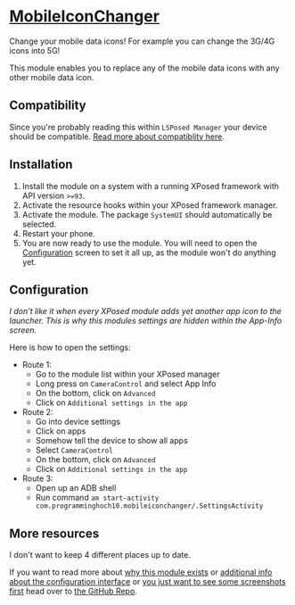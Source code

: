 # [MobileIconChanger](https://github.com/programminghoch10/MobileIconChanger)
Change your mobile data icons! For example you can change the 3G/4G icons into 5G!

This module enables you to replace any of the mobile data icons with any other mobile data icon.

## Compatibility

Since you're probably reading this within `LSPosed Manager` your device should be compatible.
[Read more about compatiblity here](https://github.com/programminghoch10/MobileIconChanger#compatibility).

## Installation

1. Install the module on a system with a running XPosed framework with API version `>=93`.
1. Activate the resource hooks within your XPosed framework manager.
1. Activate the module. The package `SystemUI` should automatically be selected.
1. Restart your phone.
1. You are now ready to use the module. You will need to open the [Configuration](#configuration) screen to set it all up, as the module won't do anything yet.

## Configuration

_I don't like it when every XPosed module adds yet another app icon to the launcher. This is why this modules settings are hidden within the App-Info screen._

Here is how to open the settings:

- Route 1:
    - Go to the module list within your XPosed manager
    - Long press on `CameraControl` and select App Info
    - On the bottom, click on `Advanced`
    - Click on `Additional settings in the app`
- Route 2:
    - Go into device settings
    - Click on apps
    - Somehow tell the device to show all apps
    - Select `CameraControl`
    - On the bottom, click on `Advanced`
    - Click on `Additional settings in the app`
- Route 3:
    - Open up an ADB shell
    - Run command `am start-activity com.programminghoch10.mobileiconchanger/.SettingsActivity`

## More resources

I don't want to keep 4 different places up to date.

If you want to read more about 
[why this module exists](https://github.com/programminghoch10/MobileIconChanger#inspiration)
or [additional info about the configuration interface](https://github.com/programminghoch10/MobileIconChanger#configuration)
or [you just want to see some screenshots first](https://github.com/programminghoch10/MobileIconChanger#screenshots)
head over to [the GitHub Repo](https://github.com/programminghoch10/MobileIconChanger).
